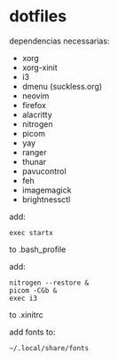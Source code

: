 # dotfiles

dependencias necessarias:
- xorg
- xorg-xinit
- i3
- dmenu (suckless.org)
- neovim
- firefox
- alacritty
- nitrogen
- picom
- yay
- ranger
- thunar
- pavucontrol
- feh
- imagemagick
- brightnessctl

add:
```
exec startx
```
to .bash_profile

add:
```
nitrogen --restore &  
picom -CGb &  
exec i3  
```
to .xinitrc

add fonts to:
```
~/.local/share/fonts
```
